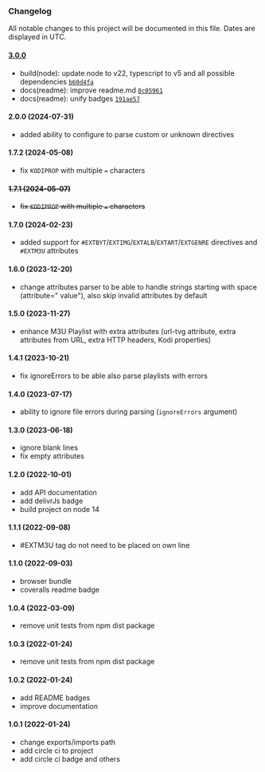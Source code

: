 ### Changelog

All notable changes to this project will be documented in this file. Dates are displayed in UTC.

#### [3.0.0](https://github.com/Raiper34/m3u-parser-generator/compare/2.0.0...3.0.0)

- build(node): update node to v22, typescript to v5 and all possible dependencies [`b60d4fa`](https://github.com/Raiper34/m3u-parser-generator/commit/b60d4fa4096ceb80d8dd0fb2ea4ebd10aece0859)
- docs(readme): improve readme.md [`8c05961`](https://github.com/Raiper34/m3u-parser-generator/commit/8c05961e5e74648d1fd088bd1910841a22dc0324)
- docs(readme): unify badges [`191ae57`](https://github.com/Raiper34/m3u-parser-generator/commit/191ae571061359ebdb4163f2f365d1877208fd48)

<!-- auto-changelog-above -->

#### 2.0.0 (2024-07-31)
* added ability to configure to parse custom or unknown directives

#### 1.7.2 (2024-05-08)
* fix `KODIPROP` with multiple `=` characters

#### ~~1.7.1 (2024-05-07)~~
* ~~fix `KODIPROP` with multiple `=` characters~~

#### 1.7.0 (2024-02-23)
* added support for `#EXTBYT`/`EXTIMG`/`EXTALB`/`EXTART`/`EXTGENRE` directives and `#EXTM3U` attributes

#### 1.6.0 (2023-12-20)
* change attributes parser to be able to handle strings starting with space (attribute=" value"), also skip invalid attributes by default 

#### 1.5.0 (2023-11-27)
* enhance M3U Playlist with extra attributes (url-tvg attribute, extra attributes from URL, extra HTTP headers, Kodi properties)

#### 1.4.1 (2023-10-21)
* fix ignoreErrors to be able also parse playlists with errors

#### 1.4.0 (2023-07-17)
* ability to ignore file errors during parsing (`ignoreErrors` argument)

#### 1.3.0 (2023-06-18)
* ignore blank lines
* fix empty attributes

#### 1.2.0 (2022-10-01)

* add API documentation
* add delivrJs badge
* build project on node 14

#### 1.1.1 (2022-09-08)

* \#EXTM3U tag do not need to be placed on own line

#### 1.1.0 (2022-09-03)

* browser bundle
* coveralls readme badge

#### 1.0.4 (2022-03-09)

* remove unit tests from npm dist package

#### 1.0.3 (2022-01-24)

* remove unit tests from npm dist package

#### 1.0.2 (2022-01-24)

* add README badges
* improve documentation

#### 1.0.1 (2022-01-24)

* change exports/imports path
* add circle ci to project
* add circle ci badge and others


